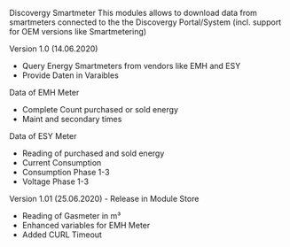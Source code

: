 Discovergy Smartmeter
This modules allows to download data from smartmeters connected to the the Discovergy Portal/System (incl. support for OEM versions like Smartmetering)

Version 1.0 (14.06.2020)
* Query Energy Smartmeters from vendors like EMH and ESY
* Provide Daten in Varaibles

Data of EMH Meter
* Complete Count purchased or sold energy
* Maint and secondary times

Data of ESY Meter
* Reading of purchased and sold energy
* Current Consumption
* Consumption Phase 1-3
* Voltage Phase 1-3

Version 1.01 (25.06.2020) - Release in Module Store
* Reading of Gasmeter in m³
* Enhanced variables for EMH Meter
* Added CURL Timeout
